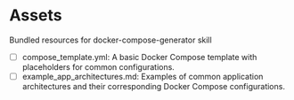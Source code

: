 # Assets

Bundled resources for docker-compose-generator skill

- [ ] compose_template.yml: A basic Docker Compose template with placeholders for common configurations.
- [ ] example_app_architectures.md: Examples of common application architectures and their corresponding Docker Compose configurations.
